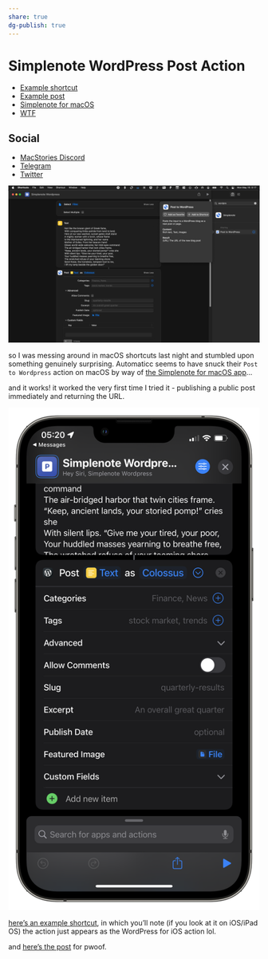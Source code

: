 ```yaml
---
share: true
dg-publish: true
---
```

# Simplenote WordPress Post Action
- [Example shortcut](https://www.icloud.com/shortcuts/4dcf5371a0854209b3763d0c3e64f3e3)
- [Example post](https://neoyokel.wordpress.com/2022/05/16/colossus/)
- [Simplenote for macOS](https://apps.apple.com/us/app/simplenote-notes-and-memos/id692867256)
- [WTF](https://davidblue.wtf/drafts/14D1FB63-31A9-4F07-82D7-A8A1B4DB9579.html)

## Social

- [MacStories Discord](https://discord.com/channels/836622115435184162/837345707395907635/975807872623575070)
- [Telegram](https://t.me/extratone/11531)
- [Twitter](https://twitter.com/NeoYokel/status/1526250940596211714)

![macOS Shortcut](https://github.com/extratone/upgit/blob/main/images/FDC698C6-1C7A-43AE-9FDF-11B1EE4D121C.png?raw=true)

so I was messing around in macOS shortcuts last night and stumbled upon something genuinely surprising. Automaticc seems to have snuck their `Post to Wordpress` action on macOS by way of [the Simplenote for macOS app](https://apps.apple.com/us/app/simplenote-notes-and-memos/id692867256)...

and it works! it worked the very first time I tried it - publishing a public post immediately and returning the URL. 

![Example Shortcut from iOS](https://github.com/extratone/upgit/blob/main/images/0E417A76-61E1-4EE2-A1E1-4F90F8C80CCD.png?raw=true)

[here’s an example shortcut](https://www.icloud.com/shortcuts/4dcf5371a0854209b3763d0c3e64f3e3), in which you’ll note (if you look at it on iOS/iPad OS) the action just appears as the WordPress for iOS action lol.

and [here’s the post](https://neoyokel.wordpress.com/2022/05/16/colossus/) for pwoof.